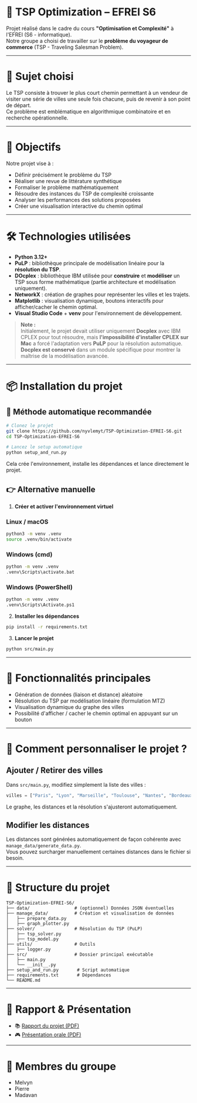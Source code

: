 # 🧭 TSP Optimization – EFREI S6

Projet réalisé dans le cadre du cours **"Optimisation et Complexité"** à l'EFREI (S6 - informatique).  
Notre groupe a choisi de travailler sur le **problème du voyageur de commerce** (TSP - Traveling Salesman Problem).

---

# 🧐 Sujet choisi

Le TSP consiste à trouver le plus court chemin permettant à un vendeur de visiter une série de villes une seule fois chacune, puis de revenir à son point de départ.  
Ce problème est emblématique en algorithmique combinatoire et en recherche opérationnelle.

---

# 📌 Objectifs

Notre projet vise à :

- Définir précisément le problème du TSP
- Réaliser une revue de littérature synthétique
- Formaliser le problème mathématiquement
- Résoudre des instances du TSP de complexité croissante
- Analyser les performances des solutions proposées
- Créer une visualisation interactive du chemin optimal

---

# 🛠️ Technologies utilisées

- **Python 3.12+**
- **PuLP** : bibliothèque principale de modélisation linéaire pour la **résolution du TSP**.
- **DOcplex** : bibliothèque IBM utilisée pour **construire** et **modéliser** un TSP sous forme mathématique (partie architecture et modélisation uniquement).
- **NetworkX** : création de graphes pour représenter les villes et les trajets.
- **Matplotlib** : visualisation dynamique, boutons interactifs pour afficher/cacher le chemin optimal.
- **Visual Studio Code** + **venv** pour l'environnement de développement.

> **Note :**  
> Initialement, le projet devait utiliser uniquement **Docplex** avec IBM CPLEX pour tout résoudre, mais **l'impossibilité d'installer CPLEX sur Mac** a forcé l'adaptation vers **PuLP** pour la résolution automatique.  
> **Docplex est conservé** dans un module spécifique pour montrer la maîtrise de la modélisation avancée.

---

# 📦 Installation du projet

## 🔄 Méthode automatique recommandée

```bash
# Clonez le projet
git clone https://github.com/nyvlemyt/TSP-Optimization-EFREI-S6.git
cd TSP-Optimization-EFREI-S6

# Lancez le setup automatique
python setup_and_run.py
```

Cela crée l'environnement, installe les dépendances et lance directement le projet.

## 👉 Alternative manuelle

1. **Créer et activer l'environnement virtuel**

### Linux / macOS
```bash
python3 -m venv .venv
source .venv/bin/activate
```

### Windows (cmd)
```bash
python -m venv .venv
.venv\Scripts\activate.bat
```

### Windows (PowerShell)
```bash
python -m venv .venv
.venv\Scripts\Activate.ps1
```

2. **Installer les dépendances**
```bash
pip install -r requirements.txt
```

3. **Lancer le projet**
```bash
python src/main.py
```

---

# 🏢 Fonctionnalités principales

- Génération de données (liaison et distance) aléatoire
- Résolution du TSP par modélisation linéaire (formulation MTZ)
- Visualisation dynamique du graphe des villes
- Possibilité d'afficher / cacher le chemin optimal en appuyant sur un bouton

---

# 📅 Comment personnaliser le projet ?

## Ajouter / Retirer des villes

Dans `src/main.py`, modifiez simplement la liste des villes :

```python
villes = ["Paris", "Lyon", "Marseille", "Toulouse", "Nantes", "Bordeaux", "Strasbourg", "Lille", "Nice", "Montpellier"]
```

Le graphe, les distances et la résolution s'ajusteront automatiquement.

## Modifier les distances

Les distances sont générées automatiquement de façon cohérente avec `manage_data/generate_data.py`.  
Vous pouvez surcharger manuellement certaines distances dans le fichier si besoin.

---

# 📅 Structure du projet

```
TSP-Optimization-EFREI-S6/
├── data/                 # (optionnel) Données JSON éventuelles
├── manage_data/          # Création et visualisation de données
│   ├── prepare_data.py
│   ├── graph_plotter.py
├── solver/               # Résolution du TSP (PuLP)
│   ├── tsp_solver.py
│   ├── tsp_model.py
├── utils/                # Outils
│   ├── logger.py
├── src/                  # Dossier principal exécutable
│   ├── main.py
│   └── __init__.py
├── setup_and_run.py       # Script automatique
├── requirements.txt       # Dépendances
└── README.md
```

---

# 📄 Rapport & Présentation

- 📚 [Rapport du projet (PDF)](https://github.com/nyvlemyt/TSP-Optimization-EFREI-S6/blob/main/rapport.pdf) 
- 🎮 [Présentation orale (PDF)](https://github.com/nyvlemyt/TSP-Optimization-EFREI-S6/blob/main/presentation.pdf)

---

# 👥 Membres du groupe

- Melvyn
- Pierre
- Madavan


